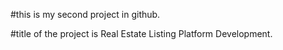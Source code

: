 #this is my second project in github.

#title of the project is  Real Estate Listing Platform Development.
